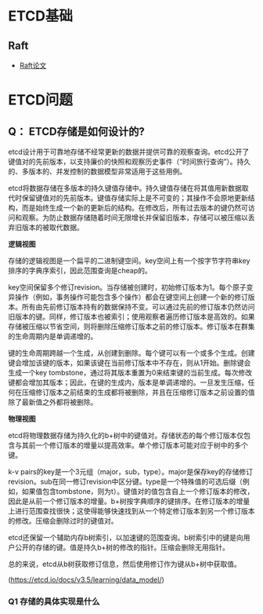 # ETCD基础
## Raft
- [Raft论文](https://github.com/maemual/raft-zh_cn/blob/master/raft-zh_cn.md)

# ETCD问题
## Q： ETCD存储是如何设计的?

etcd设计用于可靠地存储不经常更新的数据并提供可靠的观察查询。etcd公开了键值对的先前版本，以支持廉价的快照和观察历史事件（“时间旅行查询”）。持久的、多版本的、并发控制的数据模型非常适用于这些用例。

etcd将数据存储在多版本的持久键值存储中。持久键值存储在将其值用新数据取代时保留键值对的先前版本。键值存储实际上是不可变的；其操作不会原地更新结构，而是始终生成一个新的更新后的结构。在修改后，所有过去版本的键仍然可访问和观察。为防止数据存储随着时间无限增长并保留旧版本，存储可以被压缩以丢弃旧版本的被取代数据。

**逻辑视图**

存储的逻辑视图是一个扁平的二进制键空间。key空间上有一个按字节字符串key排序的字典序索引，因此范围查询是cheap的。

key空间保留多个修订revision。当存储被创建时，初始修订版本为1。每个原子变异操作（例如，事务操作可能包含多个操作）都会在键空间上创建一个新的修订版本。所有由先前修订版本持有的数据保持不变。可以通过先前的修订版本仍然访问旧版本的键。同样，修订版本也被索引；使用观察者遍历修订版本是高效的。如果存储被压缩以节省空间，则将删除压缩修订版本之前的修订版本。修订版本在群集的生命周期内是单调递增的。

键的生命周期跨越一个生成，从创建到删除。每个键可以有一个或多个生成。创建键会增加该键的版本，如果该键在当前修订版本中不存在，则从1开始。删除键会生成一个key tombstone，通过将其版本重置为0来结束键的当前生成。每次修改键都会增加其版本；因此，在键的生成内，版本是单调递增的。一旦发生压缩，任何在压缩修订版本之前结束的生成都将被删除，并且在压缩修订版本之前设置的值除了最新值之外都将被删除。

**物理视图**

etcd将物理数据存储为持久化的b+树中的键值对。存储状态的每个修订版本仅包含与其前一个修订版本的增量以提高效率。单个修订版本可能对应于树中的多个键。

k-v pairs的key是一个3元组（major，sub，type）。major是保存key的存储修订revision。sub在同一修订revision中区分键。type是一个特殊值的可选后缀（例如，如果值包含tombstone，则为t）。键值对的值包含自上一个修订版本的修改，因此是从前一个修订版本的增量。b+树按字典顺序的键排序。在修订版本的增量上进行范围查找很快；这使得能够快速找到从一个特定修订版本到另一个修订版本的修改。压缩会删除过时的键值对。

etcd还保留一个辅助内存b树索引，以加速键的范围查询。b树索引中的键是向用户公开的存储的键。值是持久b+树的修改的指针。压缩会删除无用指针。

总的来说，etcd从b树获取修订信息，然后使用修订作为键从b+树中获取值。

(https://etcd.io/docs/v3.5/learning/data_model/)
### Q1 存储的具体实现是什么
